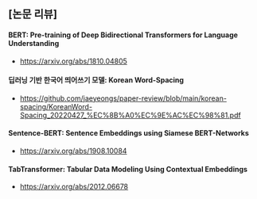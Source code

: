 ## [논문 리뷰]

#### BERT: Pre-training of Deep Bidirectional Transformers for Language Understanding
- https://arxiv.org/abs/1810.04805

#### 딥러닝 기반 한국어 띄어쓰기 모델: Korean Word-Spacing
- https://github.com/jaeyeongs/paper-review/blob/main/korean-spacing/KoreanWord-Spacing_20220427_%EC%8B%A0%EC%9E%AC%EC%98%81.pdf

#### Sentence-BERT: Sentence Embeddings using Siamese BERT-Networks
- https://arxiv.org/abs/1908.10084

#### TabTransformer: Tabular Data Modeling Using Contextual Embeddings
- https://arxiv.org/abs/2012.06678
